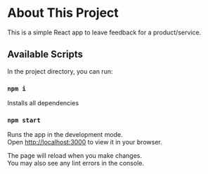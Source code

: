 # About This Project

This is a simple React app to leave feedback for a product/service.

## Available Scripts

In the project directory, you can run:

### `npm i`
Installs all dependencies

### `npm start`

Runs the app in the development mode.\
Open [http://localhost:3000](http://localhost:3000) to view it in your browser.

The page will reload when you make changes.\
You may also see any lint errors in the console.

